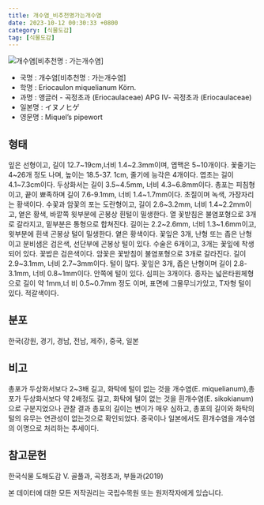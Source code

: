 ```yaml
---
title: 개수염_비추천명가는개수염
date: 2023-10-12 00:30:33 +0800
category: [식물도감]
tag: [식물도감]
---
```




![개수염[비추천명 : 가는개수염]](/fileUpload/plants/basic/Eriocaulaceae/Eriocaulon/5805/1_th2.JPG)
- 국명 : 개수염[비추천명 : 가는개수염]
- 학명 : Eriocaulon miquelianum Körn.
- 과명 : 앵글러 - 곡정초과 (Eriocaulaceae) APG Ⅳ- 곡정초과 (Eriocaulaceae)
- 일본명 : イヌノヒゲ
- 영문명 : Miquel’s pipewort


## 형태
잎은 선형이고, 길이 12.7~19cm,너비 1.4~2.3mm이며, 엽맥은 5~10개이다. 꽃줄기는 4~26개 정도 나며, 높이는 18.5-37. 1cm, 줄기에 능각은 4개이다. 엽초는 길이 4.1~7.3cm이다. 두상화서는 길이 3.5~4.5mm, 너비 4.3~6.8mm이다. 총포는 피침형이고, 끝이 뾰족하며 길이 7.6-9.1mm, 너비 1.4~1.7mm이다. 초질이며 녹색, 가장자리는 황색이다. 수꽃과 암꽃의 포는 도란형이고, 길이 2.6~3.2mm, 너비 1.4~2.2mm이고, 옅은 황색, 바깥쪽 윗부분에 곤봉상 흰털이 밀생한다. 열 꽃받침은 불염포형으로 3개로 갈라지고, 밑부분은 통형으로 합쳐진다. 길이는 2.2~2.6mm, 너비 1.3~1.6mm이고, 윗부분에 흰색 곤봉상 털이 밀생한다. 옅은 황색이다. 꽃잎은 3개, 난형 또는 좁은 난형이고 분비샘은 검은색, 선단부에 곤봉상 털이 있다. 수술은 6개이고, 3개는 꽃잎에 착생 되어 있다. 꽃밥은 검은색이다. 암꽃은 꽃받침이 불염포형으로 3개로 갈라진다. 길이 2.9~3.1mm, 너비 2.7~3mm이다. 털이 많다. 꽃잎은 3개, 좁은 난형이며 길이 2.8-3.1mm, 너비 0.8~1mm이다. 안쪽에 털이 있다. 심피는 3개이다. 종자는 넓은타원체형으로 길이 약 1mm,너 비 0.5~0.7mm 정도 이며, 표면에 그물무늬가있고, T자형 털이 있다. 적갈색이다.
## 분포
한국(강원, 경기, 경남, 전남, 제주), 중국, 일본
## 비고
총포가 두상화서보다 2~3배 길고, 화탁에 털이 없는 것을 개수염(E. miquelianum),총포가 두상화서보다 약 2배정도 길고, 화탁에 털이 없는 것을 흰개수염(E. sikokianum)으로 구분지었으나 관찰 결과 총포의 길이는 변이가 매우 심하고, 총포의 길이와 화탁의 털의 유무는 연관성이 없는것으로 확인되었다. 중국이나 일본에서도 흰개수염을 개수염의 이명으로 처리하는 추세이다.
## 참고문헌
한국식물 도해도감 Ⅴ. 골풀과, 곡정초과, 부들과(2019)






본 데이터에 대한 모든 저작권리는 국립수목원 또는 원저작자에게 있습니다.
